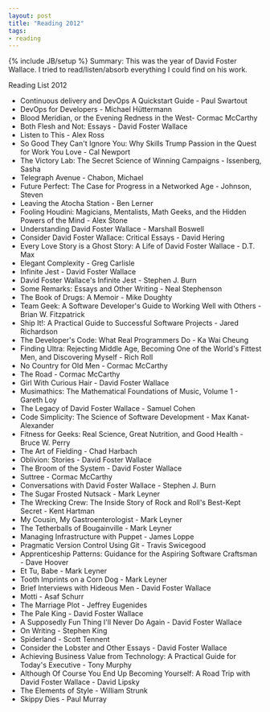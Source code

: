 ```yaml
---
layout: post
title: "Reading 2012"
tags:
- reading
---
```

{% include JB/setup %}
Summary:
This was the year of David Foster Wallace. I tried to read/listen/absorb everything I could find on his work. 

Reading List 2012

* Continuous delivery and DevOps A Quickstart Guide -  Paul Swartout
* DevOps for Developers - Michael Hüttermann
* Blood Meridian, or the Evening Redness in the West- Cormac McCarthy
* Both Flesh and Not: Essays - David Foster Wallace
* Listen to This - Alex Ross
* So Good They Can't Ignore You: Why Skills Trump Passion in the Quest for Work You Love - Cal Newport
* The Victory Lab: The Secret Science of Winning Campaigns - Issenberg, Sasha
* Telegraph Avenue - Chabon, Michael
* Future Perfect: The Case for Progress in a Networked Age - Johnson, Steven
* Leaving the Atocha Station - Ben Lerner
* Fooling Houdini: Magicians, Mentalists, Math Geeks, and the Hidden Powers of the Mind - Alex Stone
* Understanding David Foster Wallace - Marshall Boswell
* Consider David Foster Wallace: Critical Essays - David Hering
* Every Love Story is a Ghost Story: A Life of David Foster Wallace - D.T. Max
* Elegant Complexity - Greg Carlisle
* Infinite Jest - David Foster Wallace
* David Foster Wallace's Infinite Jest - Stephen J. Burn
* Some Remarks: Essays and Other Writing - Neal Stephenson
* The Book of Drugs: A Memoir - Mike Doughty
* Team Geek: A Software Developer's Guide to Working Well with Others - Brian W. Fitzpatrick
* Ship It!: A Practical Guide to Successful Software Projects - Jared Richardson
* The Developer's Code: What Real Programmers Do - Ka Wai Cheung
* Finding Ultra: Rejecting Middle Age, Becoming One of the World's Fittest Men, and Discovering Myself - Rich Roll
* No Country for Old Men - Cormac McCarthy
* The Road - Cormac McCarthy
* Girl With Curious Hair - David Foster Wallace
* Musimathics: The Mathematical Foundations of Music, Volume 1 - Gareth Loy
* The Legacy of David Foster Wallace - Samuel Cohen
* Code Simplicity: The Science of Software Development - Max Kanat-Alexander
* Fitness for Geeks: Real Science, Great Nutrition, and Good Health - Bruce W. Perry
* The Art of Fielding - Chad Harbach
* Oblivion: Stories - David Foster Wallace
* The Broom of the System - David Foster Wallace
* Suttree - Cormac McCarthy
* Conversations with David Foster Wallace - Stephen J. Burn
* The Sugar Frosted Nutsack - Mark Leyner
* The Wrecking Crew: The Inside Story of Rock and Roll's Best-Kept Secret - Kent Hartman
* My Cousin, My Gastroenterologist - Mark Leyner
* The Tetherballs of Bougainville - Mark Leyner
* Managing Infrastructure with Puppet - James Loppe
* Pragmatic Version Control Using Git - Travis Swicegood
* Apprenticeship Patterns: Guidance for the Aspiring Software Craftsman - Dave Hoover
* Et Tu, Babe - Mark Leyner
* Tooth Imprints on a Corn Dog - Mark Leyner
* Brief Interviews with Hideous Men - David Foster Wallace
* Motti - Asaf Schurr
* The Marriage Plot - Jeffrey Eugenides
* The Pale King - David Foster Wallace
* A Supposedly Fun Thing I'll Never Do Again - David Foster Wallace
* On Writing - Stephen King
* Spiderland - Scott Tennent
* Consider the Lobster and Other Essays - David Foster Wallace
* Achieving Business Value from Technology: A Practical Guide for Today's Executive - Tony Murphy
* Although Of Course You End Up Becoming Yourself: A Road Trip with David Foster Wallace - David Lipsky
* The Elements of Style - William Strunk
* Skippy Dies - Paul Murray
